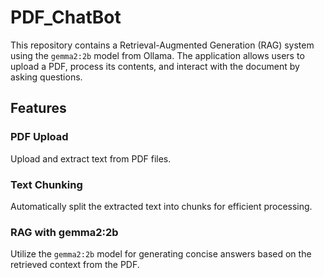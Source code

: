 # PDF_ChatBot

This repository contains a  Retrieval-Augmented Generation (RAG) system using the `gemma2:2b` model from Ollama. The application allows users to upload a PDF, process its contents, and interact with the document by asking questions.

## Features

### PDF Upload
Upload and extract text from PDF files.

### Text Chunking
Automatically split the extracted text into chunks for efficient processing.

### RAG with gemma2:2b
Utilize the `gemma2:2b` model for generating concise answers based on the retrieved context from the PDF.
